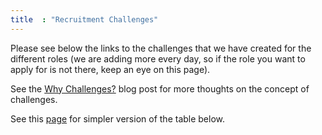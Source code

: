 ```yaml
---
title  : "Recruitment Challenges"
---
```


Please see below the links to the challenges that we have created for the different roles (we are adding more every day, so if the role you want to apply for is not there, keep an eye on this
page).

See the [Why Challenges?](/blog/2017/12/11/why-challenges/) blog post for more thoughts on the concept of challenges.

See this [page](/challenges/table) for simpler version of the table below.


